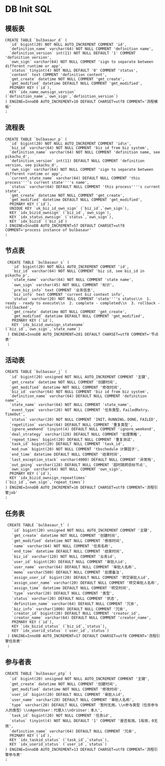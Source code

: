 
# DB Init SQL


## 模板表


    CREATE TABLE `bulbasaur_d` (
      `id` bigint(20) NOT NULL AUTO_INCREMENT COMMENT 'id',
      `definition_name` varchar(64) NOT NULL COMMENT 'definition name',
      `definition_version` int(11) NOT NULL DEFAULT '1' COMMENT 'definition version',
      `own_sign` varchar(64) NOT NULL COMMENT 'sign to separate between different runtime or app',
      `status` tinyint(4) NOT NULL DEFAULT '0' COMMENT 'status',
      `content` text COMMENT 'definition content',
      `gmt_create` datetime NOT NULL COMMENT 'gmt_create',
      `gmt_modified` datetime DEFAULT NULL COMMENT 'gmt_modified',
      PRIMARY KEY (`id`),
      KEY `idx_name_ownsign_version` (`definition_name`,`own_sign`,`definition_version`)
    ) ENGINE=InnoDB AUTO_INCREMENT=10 DEFAULT CHARSET=utf8 COMMENT='流程模板'
    ;


## 流程表

 
    CREATE TABLE `bulbasaur_p` (
      `id` bigint(20) NOT NULL AUTO_INCREMENT COMMENT 'id\n',
      `biz_id` varchar(64) NOT NULL COMMENT 'biz id from biz system',
      `definition_name` varchar(64) NOT NULL COMMENT 'definition name, see pikachu_d',
      `definition_version` int(11) DEFAULT NULL COMMENT 'definition version, see pikachu_d',
      `own_sign` varchar(64) NOT NULL COMMENT 'sign to separate between different runtime or app',
      `current_state_name` varchar(64) DEFAULT NULL COMMENT 'this process''''s current state''''s name',
      `status` varchar(64) DEFAULT NULL COMMENT 'this process''''s current state',
      `gmt_create` datetime NOT NULL COMMENT 'gmt_create',
      `gmt_modified` datetime DEFAULT NULL COMMENT 'gmt_modified',
      PRIMARY KEY (`id`),
      UNIQUE KEY `uk_biz_id_own_sign` (`biz_id`,`own_sign`),
      KEY `idx_bizid_ownsign` (`biz_id`,`own_sign`),
      KEY `idx_status_ownsign` (`status`,`own_sign`),
      KEY `idx_bizid` (`biz_id`)
    ) ENGINE=InnoDB AUTO_INCREMENT=57 DEFAULT CHARSET=utf8 COMMENT='process instance of bulbasaur'
    ;


## 节点表

 
     CREATE TABLE `bulbasaur_s` (
       `id` bigint(20) NOT NULL AUTO_INCREMENT COMMENT 'id',
       `biz_id` varchar(64) NOT NULL COMMENT 'biz id, see biz_id in pikachu_p',
       `state_name` varchar(64) NOT NULL COMMENT 'state name',
       `own_sign` varchar(45) NOT NULL COMMENT '标识',
       `pre_biz_info` text COMMENT '业务信息',
       `biz_info` text COMMENT 'current biz context info',
       `status` varchar(20) NOT NULL COMMENT 'state''''s status\\n  1. ready - ready to execute\\n  2. complete - completed\\n  3. rollback - rollbacked',
       `gmt_create` datetime NOT NULL COMMENT 'gmt_create',
       `gmt_modified` datetime DEFAULT NULL COMMENT 'gmt_modified',
       PRIMARY KEY (`id`),
       KEY `idx_bizid_ownsign_statename` (`biz_id`,`own_sign`,`state_name`)
     ) ENGINE=InnoDB AUTO_INCREMENT=281 DEFAULT CHARSET=utf8 COMMENT='节点表'
     ;


## 活动表

 
    CREATE TABLE `bulbasaur_j` (
      `id` bigint(20) unsigned NOT NULL AUTO_INCREMENT COMMENT '主键',
      `gmt_create` datetime NOT NULL COMMENT '创建时间',
      `gmt_modified` datetime NOT NULL COMMENT '修改时间',
      `biz_id` varchar(64) NOT NULL COMMENT 'biz id from biz system',
      `definition_name` varchar(64) DEFAULT NULL COMMENT 'definition name',
      `state_name` varchar(64) NOT NULL COMMENT 'state_name',
      `event_type` varchar(20) NOT NULL COMMENT '任务类型，FailedRetry，TimeOut',
      `status` varchar(20) NOT NULL COMMENT 'INIT，RUNNING，DONE，FAILED',
      `repetition` varchar(64) DEFAULT NULL COMMENT '重复类型',
      `ignore_weekend` tinyint(4) DEFAULT NULL COMMENT 'ignore_weekend',
      `deal_strategy` varchar(128) DEFAULT NULL COMMENT '处理策略',
      `repeat_times` bigint(20) DEFAULT NULL COMMENT '重复测试',
      `task_id` bigint(20) DEFAULT NULL COMMENT 'task_id',
      `mod_num` bigint(20) NOT NULL COMMENT 'tbschedule 计算因子',
      `end_time` datetime DEFAULT NULL COMMENT '结束时间',
      `last_exception_stack` varchar(4000) DEFAULT NULL COMMENT '异常栈',
      `out_going` varchar(128) DEFAULT NULL COMMENT '超时跳转目标节点',
      `own_sign` varchar(64) NOT NULL COMMENT 'own_sign',
      PRIMARY KEY (`id`),
      KEY `idx_bizid_ownsign_repeattimes` (`biz_id`,`own_sign`,`repeat_times`)
    ) ENGINE=InnoDB AUTO_INCREMENT=16 DEFAULT CHARSET=utf8 COMMENT='流程引擎job'
    ;


## 任务表    

     CREATE TABLE `bulbasaur_t` (
       `id` bigint(20) unsigned NOT NULL AUTO_INCREMENT COMMENT '主键',
       `gmt_create` datetime NOT NULL COMMENT '创建时间',
       `gmt_modified` datetime NOT NULL COMMENT '修改时间',
       `name` varchar(64) NOT NULL COMMENT '任务名称',
       `end_time` datetime DEFAULT NULL COMMENT '结束时间',
       `biz_id` varchar(128) NOT NULL COMMENT '业务id',
       `user_id` bigint(20) DEFAULT NULL COMMENT '审批人id',
       `user_name` varchar(64) DEFAULT NULL COMMENT '审批人名称',
       `memo` varchar(500) DEFAULT NULL COMMENT '处理备注',
       `assign_user_id` bigint(20) DEFAULT NULL COMMENT '转交审批人id',
       `assign_user_name` varchar(20) DEFAULT NULL COMMENT '转交审批人名称',
       `assign_time` datetime DEFAULT NULL COMMENT '转交时间',
       `type` varchar(20) DEFAULT NULL COMMENT '类型',
       `status` varchar(20) DEFAULT NULL COMMENT '状态',
       `definition_name` varchar(64) DEFAULT NULL COMMENT '冗余',
       `biz_info` varchar(1000) DEFAULT NULL COMMENT '冗余',
       `creator_id` bigint(20) DEFAULT NULL COMMENT 'creator_id',
       `creator_name` varchar(64) DEFAULT NULL COMMENT 'creator_name',
       PRIMARY KEY (`id`),
       KEY `idx_bizid_status` (`biz_id`,`status`),
       KEY `idx_userid_status` (`user_id`,`status`)
     ) ENGINE=InnoDB AUTO_INCREMENT=17 DEFAULT CHARSET=utf8 COMMENT='流程引擎任务表'
     ;

        
## 参与者表    

    CREATE TABLE `bulbasaur_ptp` (
      `id` bigint(20) unsigned NOT NULL AUTO_INCREMENT COMMENT '主键',
      `gmt_create` datetime NOT NULL COMMENT '创建时间',
      `gmt_modified` datetime NOT NULL COMMENT '修改时间',
      `user_id` bigint(20) DEFAULT NULL COMMENT '审批人id',
      `user_name` varchar(20) DEFAULT NULL COMMENT '审批人名称',
      `type` varchar(20) DEFAULT NULL COMMENT '暂时无用。\\n参与类型（任务参与人的类型）\\nAgentUser：代理人\\nOriUser：本人',
      `task_id` bigint(20) NOT NULL COMMENT '任务id',
      `status` tinyint(4) NOT NULL DEFAULT '1' COMMENT '是否有效。1有效，0无效',
      `definition_name` varchar(64) DEFAULT NULL COMMENT '冗余',
      PRIMARY KEY (`id`),
      KEY `idx_taskid_status` (`task_id`,`status`),
      KEY `idx_userid_status` (`user_id`,`status`)
    ) ENGINE=InnoDB AUTO_INCREMENT=13 DEFAULT CHARSET=utf8 COMMENT='流程引擎参与表'
    ;


            


